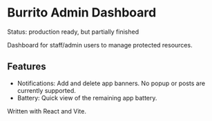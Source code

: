 # Burrito Admin Dashboard

Status: production ready, but partially finished

Dashboard for staff/admin users to manage protected resources.

## Features

- Notifications: Add and delete app banners. No popup or posts are
  currently supported.
- Battery: Quick view of the remaining app battery.

Written with React and Vite.
